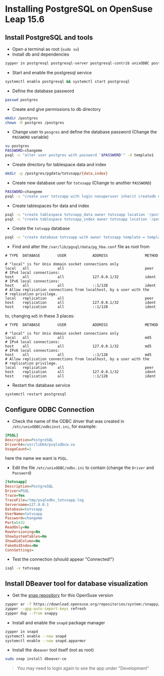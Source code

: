 # Installing PostgreSQL on OpenSuse Leap 15.6

## Install PostgreSQL and tools
- Open a terminal as root (`sudo su`)
- Install db and dependencies
```bash
zypper in postgresql postgresql-server postgresql-contrib unixODBC postgresql-plperl postgresql-plpython postgresql-pltcl
```
- Start and enable the postgresql service
```bash
systemctl enable postgresql && systemctl start postgresql
```
- Define the database password
```bash
passwd postgres
```
- Create and give permissions to db directory
```bash
mkdir /postgres
chown -R postgres /postgres
```
- Change user to `posgres` and define the database password (Change the `PASSWORD` variable)
```bash
su postgres
PASSWORD=changeme
psql -c "alter user postgres with password '$PASSWORD'" -d template1
```
- Create directory for tablespace data and index
```bash
mkdir -p /postgres/pgdata/totvsapp/{data,index}
```
- Create new database user for `totvsapp` (Change to another `PASSWORD`)
```bash
PASSWORD=changeme
psql -c "create user totvsapp with login nosuperuser inherit createdb nocreaterole noreplication connection limit -1 password '$PASSWORD'"
```
- Create tablespaces for data and index
```bash
psql -c "create tablespace totvsapp_data owner totvsapp location '/postgres/pgdata/totvsapp/data'"
psql -c "create tablespace totvsapp_index owner totvsapp location '/postgres/pgdata/totvsapp/index'"
```
- Create the `totvapp` database
```bash
psql -c "create database totvsapp with owner totvsapp template = template0 encoding = 'WIN1252' lc_collate = 'C' lc_ctype = 'C' tablespace = totvsapp_data connection limit -1"
```
- Find and alter the `/var/lib/pgsql/data/pg_hba.conf` file as root from
```apacheconf
# TYPE  DATABASE        USER            ADDRESS                 METHOD

# "local" is for Unix domain socket connections only
local   all             all                                     peer
# IPv4 local connections:
host    all             all             127.0.0.1/32            ident
# IPv6 local connections:
host    all             all             ::1/128                 ident
# Allow replication connections from localhost, by a user with the
# replication privilege.
local   replication     all                                     peer
host    replication     all             127.0.0.1/32            ident
host    replication     all             ::1/128                 ident
```
to, changing `md5` in these 3 places:
```apacheconf
# TYPE  DATABASE        USER            ADDRESS                 METHOD

# "local" is for Unix domain socket connections only
local   all             all                                     md5
# IPv4 local connections:
host    all             all             127.0.0.1/32            md5
# IPv6 local connections:
host    all             all             ::1/128                 md5
# Allow replication connections from localhost, by a user with the
# replication privilege.
local   replication     all                                     peer
host    replication     all             127.0.0.1/32            ident
host    replication     all             ::1/128                 ident
```
- Restart the database service
```bash
systemctl restart postgresql
```

## Configure ODBC Connection
- Check the name of the ODBC driver that was created in `/etc/unixODBC/odbcinst.ini`, for example:
```ini
[PSQL]
Description=PostgreSQL
Driver64=/usr/lib64/psqlodbcw.so
UsageCount=1
```
  here the name we want is `PSQL`.
- Edit the file `/etc/unixODBC/odbc.ini` to contain (change the `Driver` and `Password`)
```ini
[totvsapp]
Description=PostgreSQL
Driver=PSQL
Trace=Yes
TraceFile=/tmp/psqlodbc_totvsapp.log
Servername=127.0.0.1
Database=totvsapp
UserName=totvsapp
Password=changeme
Port=5432
ReadOnly=No
RowVersioning=No
ShowSystemTables=No
ShowOidColumn=No
FakeOidIndex=No
ConnSettings=
```
- Test the connection (should appear "Connected!")
```bash
isql -v totvsapp
```

## Install DBeaver tool for database visualization
- Get the [snap repository](https://en.opensuse.org/Snap) for this OpenSuse version
```bash
zypper ar -f https://download.opensuse.org/repositories/system:/snappy/openSUSE_Leap_15.6/ snappy
zypper --gpg-auto-import-keys refresh
zypper dup --from snappy
``` 
- Install and enable the `snapd` package manager
```bash
zypper in snapd
systemctl enable --now snapd
systemctl enable --now snapd.apparmor
```
- Install the `dbeaver` tool itself (not as root)
```bash
sudo snap install dbeaver-ce
```
> You may need to login again to see the app under "Development"
